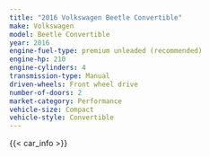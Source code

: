 ```yaml
---
title: "2016 Volkswagen Beetle Convertible"
make: Volkswagen
model: Beetle Convertible
year: 2016
engine-fuel-type: premium unleaded (recommended)
engine-hp: 210
engine-cylinders: 4
transmission-type: Manual
driven-wheels: Front wheel drive
number-of-doors: 2
market-category: Performance
vehicle-size: Compact
vehicle-style: Convertible
---
```


{{< car_info >}}
